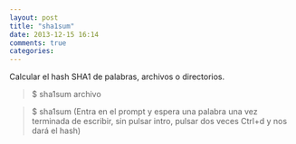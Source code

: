 ```yaml
---
layout: post
title: "sha1sum"
date: 2013-12-15 16:14
comments: true
categories: 
---
```

Calcular el hash SHA1 de palabras, archivos o directorios.

>$ sha1sum archivo

>$ sha1sum (Entra en el prompt y espera una palabra una vez terminada de escribir, sin pulsar intro, pulsar dos veces Ctrl+d y nos dará el hash)

